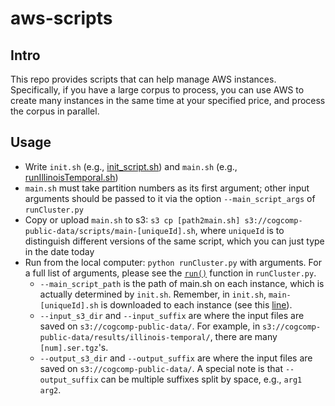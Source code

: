 # aws-scripts
## Intro
This repo provides scripts that can help manage AWS instances. Specifically, if you have a large corpus to process, you can use AWS to create many instances in the same time at your specified price, and process the corpus in parallel.

## Usage

- Write `init.sh` (e.g., [init_script.sh](https://github.com/qiangning/aws-scripts/blob/master/init_script.sh)) and `main.sh` (e.g., [runIllinoisTemporal.sh](https://github.com/qiangning/aws-scripts/blob/master/runIllinoisTemporal.sh))
- `main.sh` must take partition numbers as its first argument; other input arguments should be passed to it via the option `--main_script_args` of `runCluster.py`
- Copy or upload `main.sh` to s3: `s3 cp [path2main.sh] s3://cogcomp-public-data/scripts/main-[uniqueId].sh`, where `uniqueId` is to distinguish different versions of the same script, which you can just type in the date today
- Run from the local computer: `python runCluster.py` with arguments. For a full list of arguments, please see the [`run()`](https://github.com/qiangning/aws-scripts/blob/master/runCluster.py#L126-L144) function in `runCluster.py`.
  - `--main_script_path` is the path of main.sh on each instance, which is actually determined by `init.sh`. Remember, in `init.sh`, `main-[uniqueId].sh` is downloaded to each instance (see this [line](https://github.com/qiangning/aws-scripts/blob/master/init_script.sh#L3)).
  - `--input_s3_dir` and `--input_suffix` are where the input files are saved on `s3://cogcomp-public-data/`. For example, in `s3://cogcomp-public-data/results/illinois-temporal/`, there are many `[num].ser.tgz`'s.
  - `--output_s3_dir` and `--output_suffix` are where the input files are saved on `s3://cogcomp-public-data/`. A special note is that `--output_suffix` can be multiple suffixes split by space, e.g., `arg1 arg2`.
